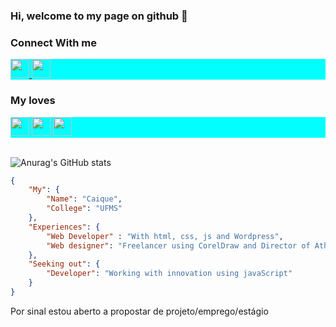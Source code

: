 ### Hi, welcome to my page on github 👋 ###

<!--
**CaiqueRamos/CaiqueRamos** is a ✨ _special_ ✨ repository because its `README.md` (this file) appears on your GitHub profile.
-->

### Connect With me ###

<div style="background-color: aqua;">
    <a href="https://www.linkedin.com/in/caique-ramos-601782176/">
        <img src="https://cdn.jsdelivr.net/gh/devicons/devicon/icons/linkedin/linkedin-original.svg" alt="" height="30px">
    </a>
    <a href="https://www.instagram.com/caiquee_ramos/">
        <img src="https://image.flaticon.com/icons/png/512/2111/2111463.png" alt="" height="30px">
    </a>
</div>

### My loves ###

<div style="background-color: aqua; color: azure;">
    <img src="https://cdn.jsdelivr.net/gh/devicons/devicon/icons/react/react-original.svg" alt="" height="30px">
    <img src="https://cdn.jsdelivr.net/gh/devicons/devicon/icons/nodejs/nodejs-original.svg" alt="" height="30px">
    <img src="https://cdn.jsdelivr.net/gh/devicons/devicon/icons/javascript/javascript-plain.svg" alt="" height="30px">
</div>

<br/>

![Anurag's GitHub stats](https://github-readme-stats.vercel.app/api?username=CaiqueRamos&show_icons=true&theme=radical)

```json
{
    "My": {
        "Name": "Caique",
        "College": "UFMS"
    },
    "Experiences": {
        "Web Developer" : "With html, css, js and Wordpress",
        "Web designer": "Freelancer using CorelDraw and Director of Athletic Computing at ufms"
    },
    "Seeking out": {
        "Developer": "Working with innovation using javaScript"
    }
}
```

Por sinal estou aberto a propostar de projeto/emprego/estágio

